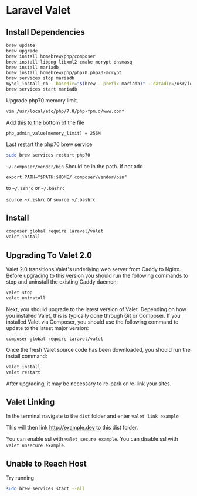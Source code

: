 # Laravel Valet

## Install Dependencies

```bash
brew update
brew upgrade
brew install homebrew/php/composer
brew install libpng libxml2 cmake mcrypt dnsmasq
brew install mariadb
brew install homebrew/php/php70 php70-mcrypt
brew services stop mariadb
mysql_install_db --basedir="$(brew --prefix mariadb)" --datadir=/usr/local/var/mysql --defaults-file=/usr/local/etc
brew services start mariadb
```

Upgrade php70 memory limit.

```bash
vim /usr/local/etc/php/7.0/php-fpm.d/www.conf
```
Add this to the bottom of the file
```
php_admin_value[memory_limit] = 256M
```
Last restart the php70 brew service
```bash
sudo brew services restart php70
```

`~/.composer/vendor/bin` Should be in the path. If not add
```
export PATH="$PATH:$HOME/.composer/vendor/bin"
```
to `~/.zshrc` or `~/.bashrc`

`source ~/.zshrc` or `source ~/.bashrc`

## Install

```bash
composer global require laravel/valet
valet install
```

## Upgrading To Valet 2.0

Valet 2.0 transitions Valet's underlying web server from Caddy to Nginx. Before upgrading to this version you should run the following commands to stop and uninstall the existing Caddy daemon:

```bash
valet stop
valet uninstall
```

Next, you should upgrade to the latest version of Valet. Depending on how you installed Valet, this is typically done through Git or Composer. If you installed Valet via Composer, you should use the following command to update to the latest major version:

`composer global require laravel/valet`

Once the fresh Valet source code has been downloaded, you should run the install command:

```bash
valet install
valet restart
```

After upgrading, it may be necessary to re-park or re-link your sites.

## Valet Linking

In the terminal navigate to the `dist` folder and enter `valet link example`

This will then link http://example.dev to this dist folder.

You can enable ssl with `valet secure example`. You can disable ssl with `valet unsecure example`.

## Unable to Reach Host

Try running

```bash
sudo brew services start --all
```
